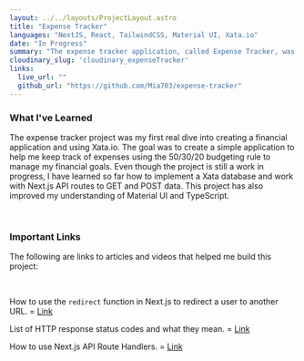```yaml
---
layout: ../../layouts/ProjectLayout.astro
title: "Expense Tracker"
languages: "NextJS, React, TailwindCSS, Material UI, Xata.io"
date: "In Progress"
summary: "The expense tracker application, called Expense Tracker, was inspired by my need of a better budgeting tool. Utilizing the 50/30/20 budgeting rule, the application divides bi-weekly pay checks into Savings Contributions and Debit Repayment for 50%, Fixed Expenses for 30%, and all other wants or transaction for 20%. The application also enables users to track recurring expenses and financial goals."
cloudinary_slug: 'cloudinary_expenseTracker'
links:
  live_url: ""
  github_url: "https://github.com/Mia703/expense-tracker"
---
```


### What I've Learned

The expense tracker project was my first real dive into creating a financial application and using Xata.io. The goal was to create a simple application to help me keep track of expenses using the 50/30/20 budgeting rule to manage my financial goals. Even though the project is still a work in progress, I have learned so far how to implement a Xata database and work with Next.js API routes to GET and POST data. This project has also improved my understanding of Material UI and TypeScript.

<br>

### Important Links

The following are links to articles and videos that helped me build this project:

<br>

How to use the `redirect` function in Next.js to redirect a user to another URL. = [Link](https://nextjs.org/docs/app/building-your-application/routing/redirecting#redirect-function)

List of HTTP response status codes and what they mean. = [Link](https://developer.mozilla.org/en-US/docs/Web/HTTP/Status#redirection_messages)

How to use Next.js API Route Handlers. = [Link](https://youtu.be/xThOII9T4i4?si=I8nT5DPAb_Xq93E1)
